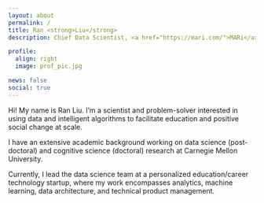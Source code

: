 ```yaml
---
layout: about
permalink: /
title: Ran <strong>Liu</strong>
description: Chief Data Scientist, <a href="https://mari.com/">MARi</a>.

profile:
  align: right
  image: prof_pic.jpg

news: false
social: true
---
```


Hi!  My name is Ran Liu.  I’m a scientist and problem-solver interested in using data and intelligent algorithms to facilitate education and positive social change at scale.

I have an extensive academic background working on data science (post-doctoral) and cognitive science (doctoral) research at Carnegie Mellon University.

Currently, I lead the data science team at a personalized education/career technology startup, where my work encompasses analytics, machine learning, data architecture, and technical product management.
